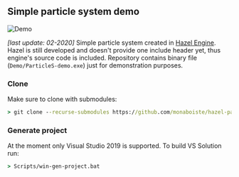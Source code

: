 ## Simple particle system demo
![Demo](https://i.ibb.co/3BtVTXm/Hnet-com-image.gif)

_[last update: 02-2020]_
Simple particle system created in [Hazel Engine](https://github.com/TheCherno/Hazel). Hazel is still developed and doesn't provide one include header yet, thus engine's source code is included. Repository contains binary file (`Demo/ParticleS-demo.exe`) just for demonstration purposes.

### Clone
Make sure to clone with submodules:
```cmd
> git clone --recurse-submodules https://github.com/monaboiste/hazel-particle-system-demo
```

### Generate project
At the moment only Visual Studio 2019 is supported. To build VS Solution run:
```cmd
> Scripts/win-gen-project.bat
```
